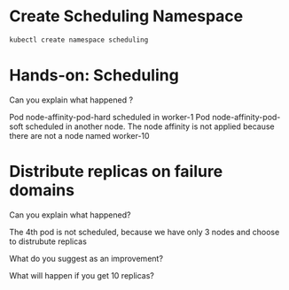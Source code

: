 # Create Scheduling Namespace
```sh
kubectl create namespace scheduling
```

# Hands-on: Scheduling

Can you explain what happened ?

Pod node-affinity-pod-hard scheduled in worker-1
Pod node-affinity-pod-soft scheduled in another node. The node affinity is not applied because there are not a node named worker-10

# Distribute replicas on failure domains
Can you explain what happened?

The 4th pod is not scheduled, because we have only 3 nodes and choose to distrubute replicas 

What do you suggest as an improvement?

What will happen if you get 10 replicas?

